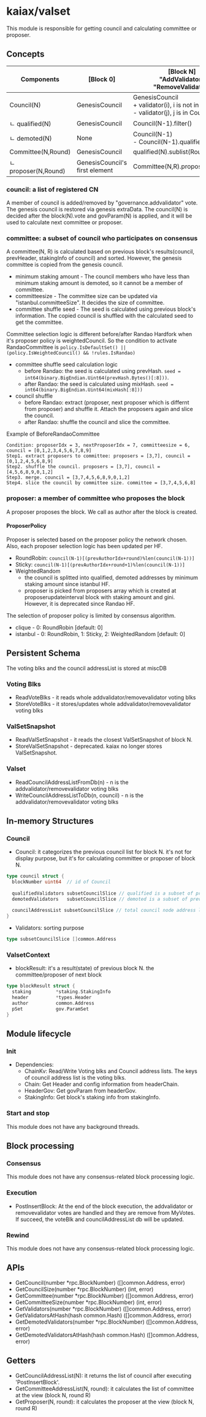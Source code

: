 # kaiax/valset

This module is responsible for getting council and calculating committee or proposer.

## Concepts
| Components          | [Block 0]                          | [Block N]<br/>"AddValidator" <br/>"RemoveValidator"                                          | [Block N+1]                             |
|---------------------|------------------------------------|----------------------------------------------------------------------------------------------|-----------------------------------------|
| Council(N)          | GenesisCouncil                     | GenesisCouncil <br/>+ validator(i), i is not in Council <br/>- validator(j), j is in Council | ---                                     |
| ㄴ qualified(N)      | GenesisCouncil                     | Council(N-1).filter()                                                                        | Council(N).filter()                     |
| ㄴ demoted(N)        | None                               | Council(N-1)<br/>- Council(N-1).qualified()                                                  | Council(N)<br/>- Council(N).qualified() | 
| Committee(N,Round)  | GenesisCouncil                     | qualified(N).sublist(Round)                                                                  | qualified(N).sublist(R)                 |
| ㄴ proposer(N,Round) | GenesisCouncil's<br/>first element | Committee(N,R).proposer(Round)                                                               | Committee(N,R).proposer(Round)          | 

### council: a list of registered CN
A member of council is added/removed by "governance.addvalidator" vote. The genesis council is restored via genesis extraData.
The council(N) is decided after the block(N).vote and govParam(N) is applied, and it will be used to calculate next committee or proposer.

### committee: a subset of council who participates on consensus
A committee(N, R) is calculated based on previous block's results(council, prevHeader, stakingInfo of council) and sorted. However, the genesis committee is copied from the genesis council.
- minimum staking amount - The council members who have less than minimum staking amount is demoted, so it cannot be a member of committee. 
- committeesize - The committee size can be updated via "istanbul.committeeSize". It decides the size of committee.
- committee shuffle seed - The seed is calculated using previous block's information. The copied council is shuffled with the calculated seed to get the committee.

Committee selection logic is different before/after Randao Hardfork when it's proposer policy is weightedCouncil. So the condition to activate RandaoCommittee is `policy.IsDefaultSet() || (policy.IsWeightedCouncil() && !rules.IsRandao)`
- committee shuffle seed calculation logic
  - before Randao: the seed is calculated using prevHash. `seed = int64(binary.BigEndian.Uint64(prevHash.Bytes()[:8]))`. 
  - after Randao: the seed is calculated using mixHash. `seed = int64(binary.BigEndian.Uint64(mixHash[:8]))`
- council shuffle
  - before Randao: extract (proposer, next proposer which is differnt from proposer) and shuffle it. Attach the proposers again and slice the council.
  - after Randao: shuffle the council and slice the committee.

Example of BeforeRandaoCommittee
```
Condition: proposerIdx = 3, nextProposerIdx = 7, committeesize = 6, council = [0,1,2,3,4,5,6,7,8,9]
Step1. extract proposers to committee: proposers = [3,7], council = [0,1,2,4,5,6,8,9]
Step2. shuffle the council. proposers = [3,7], council = [4,5,6,8,9,0,1,2]
Step3. merge. council = [3,7,4,5,6,8,9,0,1,2]
Step4. slice the council by committee size. committee = [3,7,4,5,6,8]
```
### proposer: a member of committee who proposes the block
A proposer proposes the block. We call as author after the block is created.
#### ProposerPolicy
Proposer is selected based on the proposer policy the network chosen. Also, each proposer selection logic has been updated per HF.
- RoundRobin: `council(N-1)[(prevAuthorIdx+round)%len(council(N-1))]`
- Sticky: `council(N-1)[(prevAuthorIdx+round+1)%len(council(N-1))]`
- WeightedRandom
  - the council is splitted into qualified, demoted addresses by minimum staking amount since istanbul HF.
  - proposer is picked from proposers array which is created at proposerupdateinterval block with staking amount and gini. However, it is deprecated since Randao HF.

The selection of proposer policy is limited by consensus algorithm.
  - clique - 0: RoundRobin [default: 0]
  - istanbul - 0: RoundRobin, 1: Sticky, 2: WeightedRandom [default: 0]

## Persistent Schema
The voting blks and the council addressList is stored at miscDB
### Voting Blks
- ReadVoteBlks - it reads whole addvalidator/removevalidator voting blks 
- StoreVoteBlks - it stores/updates whole addvalidator/removevalidator voting blks

### ValSetSnapshot
- ReadValSetSnapshot - it reads the closest ValSetSnapshot of block N. 
- StoreValSetSnapshot - deprecated. kaiax no longer stores ValSetSnapshot.

### Valset
- ReadCouncilAddressListFromDb(n) - n is the addvalidator/removevalidator voting blks
- WriteCouncilAddressListToDb(n, council) - n is the addvalidator/removevalidator voting blks

## In-memory Structures
###  Council
- Council: it categorizes the previous council list for block N. it's not for display purpose, but it's for calculating committee or proposer of block N.
```go
type council struct {
  blockNumber uint64  // id of Council
  
  qualifiedValidators subsetCouncilSlice // qualified is a subset of prev block's council list
  demotedValidators   subsetCouncilSlice // demoted is a subset of prev block's council who are demoted as a member of committee
  
  councilAddressList subsetCouncilSlice // total council node address list. the order is reserved.
}
```
- Validators: sorting purpose
```go
type subsetCouncilSlice []common.Address
```

### ValsetContext
- blockResult: it's a result(state) of previous block N. the committee/proposer of next block
```go
type blockResult struct {
  staking         *staking.StakingInfo
  header          *types.Header
  author          common.Address
  pSet            gov.ParamSet
}
```

## Module lifecycle

### Init

- Dependencies:
  - ChainKv: Read/Write Voting blks and Council address lists. The keys of council address list is the voting blks.
  - Chain: Get Header and config information from headerChain.
  - HeaderGov: Get govParam from headerGov.
  - StakingInfo: Get block's staking info from stakingInfo.

### Start and stop

This module does not have any background threads.

## Block processing

### Consensus

This module does not have any consensus-related block processing logic.

### Execution
- PostInsertBlock: At the end of the block execution, the addvalidator or removevalidator votes are handled and they are remove from MyVotes. If succeed, the voteBlk and councilAddressList db will be updated.

### Rewind

This module does not have any consensus-related block processing logic.

## APIs
- GetCouncil(number *rpc.BlockNumber) ([]common.Address, error)
- GetCouncilSize(number *rpc.BlockNumber) (int, error)
- GetCommittee(number *rpc.BlockNumber) ([]common.Address, error)
- GetCommitteeSize(number *rpc.BlockNumber) (int, error)
- GetValidators(number *rpc.BlockNumber) ([]common.Address, error)
- GetValidatorsAtHash(hash common.Hash) ([]common.Address, error)
- GetDemotedValidators(number *rpc.BlockNumber) ([]common.Address, error)
- GetDemotedValidatorsAtHash(hash common.Hash) ([]common.Address, error)

## Getters
- GetCouncilAddressList(N): it returns the list of council after executing 'PostInsertBlock'.
- GetCommitteeAddressList(N, round): it calculates the list of committee at the view (block N, round R)
- GetProposer(N, round): it calculates the proposer at the view (block N, round R)


